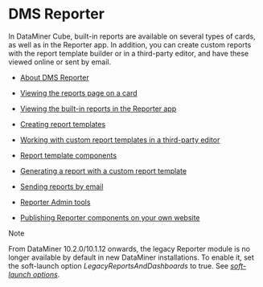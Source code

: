 # DMS Reporter

In DataMiner Cube, built-in reports are available on several types of cards, as well as in the Reporter app. In addition, you can create custom reports with the report template builder or in a third-party editor, and have these viewed online or sent by email.

- [About DMS Reporter](About_DMS_Reporter.md)

- [Viewing the reports page on a card](Viewing_the_reports_page_on_a_card.md)

- [Viewing the built-in reports in the Reporter app](Viewing_the_built-in_reports_in_the_Reporter_app.md#viewing-the-built-in-reports-in-the-reporter-app)

- [Creating report templates](Creating_report_templates.md)

- [Working with custom report templates in a third-party editor](Working_with_custom_report_templates_in_a_third-party_editor.md#working-with-custom-report-templates-in-a-third-party-editor)

- [Report template components](Report_template_components.md)

- [Generating a report with a custom report template](Generating_a_report_with_a_custom_report_template.md)

- [Sending reports by email](Sending_reports_by_email.md)

- [Reporter Admin tools](Reporter_Admin_tools.md)

- [Publishing Reporter components on your own website](Publishing_Reporter_components_on_your_own_website.md)

> [!NOTE]
> From DataMiner 10.2.0/10.1.12 onwards, the legacy Reporter module is no longer available by default in new DataMiner installations. To enable it, set the soft-launch option *LegacyReportsAndDashboards* to true. See *[soft-launch options](https://community.dataminer.services/documentation/soft-launch-options/)*.
>
